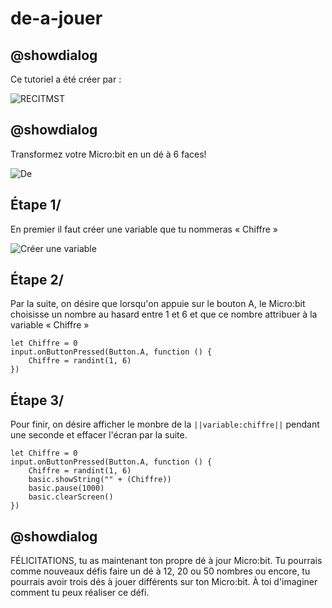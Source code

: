 # de-a-jouer

## @showdialog
Ce tutoriel a été créer par :
 
![RECITMST](https://drive.google.com/uc?id=1YsdDZIAnwl9ZNGyIEu6d0xQoCtZ8eRXa)
  
## @showdialog
 
Transformez votre Micro:bit en un dé à 6 faces!
 
![De](https://drive.google.com/uc?id=1FhMGKKPd3NIlBZvboz-pb8bojvV9j4--)

## Étape 1/

En premier il faut créer une variable que tu nommeras « Chiffre »

![Créer une variable](https://drive.google.com/uc?id=1xpWsU0MOqC92aGmJPbaPUdsU_XF7xsrQ)

## Étape 2/

Par la suite, on désire que lorsqu'on appuie sur le bouton A, le Micro:bit choisisse un nombre au hasard entre 1 et 6 et que ce nombre attribuer à la variable « Chiffre »

```blocks
let Chiffre = 0
input.onButtonPressed(Button.A, function () {
    Chiffre = randint(1, 6)
})
```

## Étape 3/

Pour finir, on désire afficher le monbre de la ``||variable:chiffre||`` pendant une seconde et effacer l'écran par la suite.

```blocks
let Chiffre = 0
input.onButtonPressed(Button.A, function () {
    Chiffre = randint(1, 6)
    basic.showString("" + (Chiffre))
    basic.pause(1000)
    basic.clearScreen()
}) 
```

## @showdialog

FÉLICITATIONS, tu as maintenant ton propre dé à jour Micro:bit.  Tu pourrais comme nouveaux défis faire un dé à 12, 20 ou 50 nombres ou encore, tu pourrais avoir trois dés à jouer différents sur ton Micro:bit.  À toi d'imaginer comment tu peux réaliser ce défi.